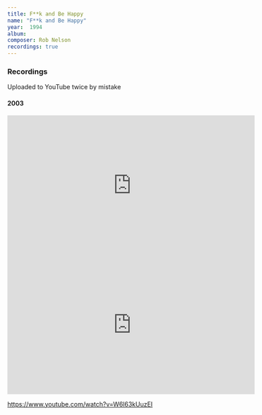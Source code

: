 ```yaml
---
title: F**k and Be Happy
name: "F**k and Be Happy"
year:  1994
album: 
composer: Rob Nelson
recordings: true
---
```


<h3>Recordings</h3>

<p>Uploaded to YouTube twice by mistake</p>

<h4>2003</h4>

<iframe width="560" height="315" src="https://www.youtube.com/embed/0-cN5XsPD4Q" frameborder="0" allow="accelerometer; autoplay; encrypted-media; gyroscope; picture-in-picture" allowfullscreen></iframe>

<iframe width="560" height="315" src="https://www.youtube.com/embed/W6l63kUuzEI" frameborder="0" allow="accelerometer; autoplay; encrypted-media; gyroscope; picture-in-picture" allowfullscreen></iframe>

https://www.youtube.com/watch?v=W6l63kUuzEI
